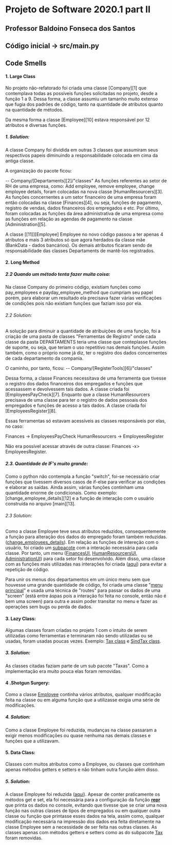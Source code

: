 # Projeto de Software 2020.1 part II
## Professor Baldoino Fonseca dos Santos

## Código inicial -> src/main.py

## Code Smells
#### 1. Large Class
No projeto não-refatorado foi criada uma classe [Company][1] que contemplava todas as possíveis funções solicitadas no projeto, desde a função 1 a 9. Dessa forma, a classe assumiu um tamanho muito extenso que fugia dos padrões de código, tanto na quantidade de atributos quanto na quantidade de métodos.

Da mesma forma a classe [Employee][10] estava responsável por 12 atributos e diversas funções.
##### 1. Solution:
A classe Company foi dividida em outras 3 classes que assumiram seus respectivos papeis diminuindo a responsabilidade colocada em cima da antiga classe.

A organização do pacote ficou:

-- Company/[Departaments][2]/"classes"
As funções referentes ao setor de RH de uma empresa, como: Add employee, remove employee, change employee details, foram colocadas na nova classe [HumanResourcers][3]. As funções concernentes a um setor financeiro de uma empresa foram então colocadas na classe [Finances][4], ou seja, funções de pagamento, registro de vendas, dados financeiros dos empregados e etc. Por último, foram colocadas as funções da área administrativa de uma empresa como as funções em relação as agendas de pagamento na classe [Administration][5].

A classe [[11]][Employee] Employee no novo código passou a ter apenas 4 atributos e mais 3 atributos só que agora herdados da classe mãe (BankData - dados bancários). Os demais atributos ficaram sendo de responsabilidade das classes Departaments de mantê-los registrados.

#### 2. Long Method
##### 2.2 Quando um método tenta fazer muita coisa:
Na classe Company do primeiro código, existiam funções como pay_employees e payday_employee_method que cumpriam seu papel porém, para elaborar um resultado ela precisava fazer várias verificações de condições pois não existiam funções que faziam isso por ela.

###### 2.2 Solution:
A solução para diminuir a quantidade de atribuições de uma função, foi a criação de uma pasta de classes "Ferramentas de Registro" onde cada classe da pasta DEPARTAMENTS teria uma classe que conteplasse funções de suporte, ou seja, que teriam o uso repetitivo nas demais funções. Assim também, como o próprio nome já diz, ter o registro dos dados concernentes de cada departamento da compania.

O caminho, por tanto, ficou:
-- Company/[RegisterTools][6]/"classes"

Dessa forma, a classe Finances necessitava de uma ferramenta que tivesse o registro dos dados financeiros dos empregados e funções que acessassem e devolvessem tais dados. A classe criada foi [EmployeesPayCheck][7].
Enquanto que a classe HumanResourcers precisava de uma classe para ter o registro de dados pessoais dos empregados e funções de acesso a tais dados.
A classe criada foi [EmployeesRegister][8].

Essas ferramentas só estavam acessíveis as classes responsáveis por elas, no caso:

Finances -> EmployeesPayCheck
HumanResourcers -> EmployeesRegister

Não era possível acessar através de outra classe: Finances -x> EmployeesRegister.

##### 2.3. Quantidade de IF's muito grande:
Como o python não contempla a função "switch", foi-se necessário criar funções que tivessem diversos casos de if-else para verificar as condições e elaborar as saídas.
Ainda assim, várias funções continham uma quantidade enorme de condicionais. Como exemplo: [change_employee_details][12] e a função de interação com o usuário construída no arquivo [main][13].

###### 2.3 Solution:
Como a classe Employee teve seus atributos reduzidos, consequentemente a função para alteração dos dados do empregado foram também reduzidas. ([change_employees_details](https://github.com/joaolevi/payroll_v2/blob/9f256a0ab0b0f8d977a186511b7e2dd5b7f85846/src/Company/RegisterTools/EmployeesRegister.py#L58 "change_employees_details")).
Em relação as funções de intereção com o usuário, foi criado um [subpacote](https://github.com/joaolevi/payroll_v2/tree/main/src/UI/DepartamentsUI "subpacote") com a interação necessária para cada classe. Por tanto, um menu ([FinancesUI](https://github.com/joaolevi/payroll_v2/blob/main/src/UI/DepartamentsUI/FinancesUI.py "FinancesUI"), [HumanResourcersUI](https://github.com/joaolevi/payroll_v2/blob/main/src/UI/DepartamentsUI/HumanResourcersUI.py "HumanResourcersUI"), [AdministrationUI](https://github.com/joaolevi/payroll_v2/blob/main/src/UI/DepartamentsUI/AdministrationUI.py "AdministrationUI")) para cada setor foi desenvolvido.
Além disso, uma classe com as funções mais utilizadas nas interações foi criada ([aqui](https://github.com/joaolevi/payroll_v2/blob/main/src/UI/MenuOfChoices.py "aqui")) para evitar a repetição de código.

Para unir os menus dos departamentos em um único menu sem que houvesse uma grande quantidade de código, foi criada uma classe "[menu principal](https://github.com/joaolevi/payroll_v2/blob/main/src/UI/MainMenu.py "menu principal")" e usada uma técnica de "routes" para passar os dados de uma "screen" (está entre áspas pois a interação foi feita no console, então não é bem uma screen) para outra e assim poder transitar no menu e fazer as operações sem bugs ou perda de dados.

#### 3. Lazy Class:
Algumas classes foram criadas no projeto 1 com o intuito de serem utilizadas como ferramentas e terminaram não sendo utilizadas ou se usadas, foram usadas poucas vezes.
Exemplo: [Tax class](https://github.com/joaolevi/Projeto_de_software_2020.1/blob/main/src/Tax/Tax.py "Tax class") e [SindTax class](https://github.com/joaolevi/Projeto_de_software_2020.1/blob/main/src/Tax/SindTax.py "SindTax class").

##### 3. Solution:
As classes citadas faziam parte de um sub pacote "Taxas". Como a implementação era muito pouca elas foram removidas.

#### 4 .Shotgun Surgery:
Como a classe [Employee](https://github.com/joaolevi/Projeto_de_software_2020.1/blob/main/src/Employees/Employee.py "Employee") continha vários atributos, qualquer modificação feita na classe ou em alguma função que a utilizasse exigia uma série de modificações. 

##### 4. Solution:
Como a classe Employee foi reduzida, mudanças na classe passaram a exigir menos modificações ou quase nenhuma nas demais classes e funções que a utilizavam.

#### 5. Data Class:
Classes com muitos atributos como a Employee, ou classes que continham apenas métodos getters e setters e não tinham outra função além disso.

##### 5. Solution:
A classe Employee foi reduzida ([aqui](https://github.com/joaolevi/payroll_v2/blob/main/src/Employees/Employee.py "aqui")). Apesar de conter praticamente os métodos get e set, ela foi necessária para a configuração da função [__repr__](https://github.com/joaolevi/payroll_v2/blob/bf688a4e41f6cc3f8aac60ec4d8f4cbf7966cc36/src/Employees/Employee.py#L25 "__repr__") que printa os dados no console, evitando que tivesse que se criar uma nova função nas outras classes de tipos de empregados ou em qualquer outra classe ou função que printasse esses dados na tela, assim como, qualquer modificação necessária na impressão dos dados era feita diretamente na classe Employee sem a necessidade de ser feita nas outras classes. As classes apenas com métodos getters e setters como as do subpacote [Tax](https://github.com/joaolevi/Projeto_de_software_2020.1/tree/main/src/Tax "Tax") foram removidas.
